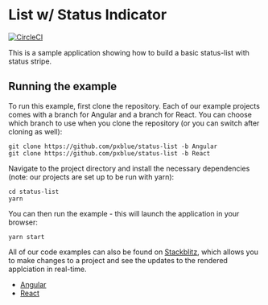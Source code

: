 # List w/ Status Indicator

[![CircleCI](https://circleci.com/gh/pxblue/status-list.svg?style=shield)](https://circleci.com/gh/pxblue/status-list)

This is a sample application showing how to build a basic status-list with status stripe.

## Running the example
To run this example, first clone the repository. Each of our example projects comes with a branch for Angular and a branch for React. You can choose which branch to use when you clone the repository (or you can switch after cloning as well):

```
git clone https://github.com/pxblue/status-list -b Angular
git clone https://github.com/pxblue/status-list -b React
```

Navigate to the project directory and install the necessary dependencies (note: our projects are set up to be run with yarn):

```
cd status-list
yarn
```

You can then run the example - this will launch the application in your browser:
```
yarn start
```

All of our code examples can also be found on [Stackblitz](http://www.stackblitz.com/@px-blue), which allows you to make changes to a project and see the updates to the rendered applciation in real-time.
- [Angular](https://stackblitz.com/edit/pxblue-status-list-angualr)
- [React](https://stackblitz.com/edit/pxblu-status-list-react)
